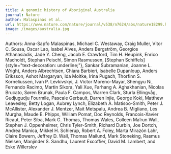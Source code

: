 ```yaml
---
title: A genomic history of Aboriginal Australia
journal: Nature
author: Malaspinas et al.
url: https://www.nature.com/nature/journal/v538/n7624/abs/nature18299.html
image: /images/australia.jpg
---
```


Authors: Anna-Sapfo Malaspinas, Michael C. Westaway, Craig Muller, Vitor C. Sousa, Oscar Lao, Isabel Alves, Anders Bergström, Georgios Athanasiadis, Jade Y. Cheng, Jacob E. Crawford, Tim H. Heupink, Enrico Macholdt, Stephan Peischl, Simon Rasmussen, [Stephan Schiffels]{style="text-decoration: underline;"}, Sankar Subramanian, Joanne L. Wright, Anders Albrechtsen, Chiara Barbieri, Isabelle Dupanloup, Anders Eriksson, Ashot Margaryan, Ida Moltke, Irina Pugach, Thorfinn S. Korneliussen, Ivan P. Levkivskyi, J. Víctor Moreno-Mayar, Shengyu Ni, Fernando Racimo, Martin Sikora, Yali Xue, Farhang A. Aghakhanian, Nicolas Brucato, Søren Brunak, Paula F. Campos, Warren Clark, Sturla Ellingvåg, Gudjugudju Fourmile, Pascale Gerbault, Darren Injie, George Koki, Matthew Leavesley, Betty Logan, Aubrey Lynch, Elizabeth A. Matisoo-Smith, Peter J. McAllister, Alexander J. Mentzer, Mait Metspalu, Andrea B. Migliano, Les Murgha, Maude E. Phipps, William Pomat, Doc Reynolds, Francois-Xavier Ricaut, Peter Siba, Mark G. Thomas, Thomas Wales, Colleen Ma’run Wall, Stephen J. Oppenheimer, Chris Tyler-Smith, Richard Durbin, Joe Dortch, Andrea Manica, Mikkel H. Schierup, Robert A. Foley, Marta Mirazón Lahr, Claire Bowern, Jeffrey D. Wall, Thomas Mailund, Mark Stoneking, Rasmus Nielsen, Manjinder S. Sandhu, Laurent Excoffier, David M. Lambert, and Eske Willerslev

